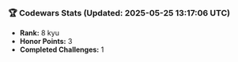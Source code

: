 ### 🏆 Codewars Stats (Updated: 2025-05-25 13:17:06 UTC)

- **Rank:** 8 kyu
- **Honor Points:** 3
- **Completed Challenges:** 1
